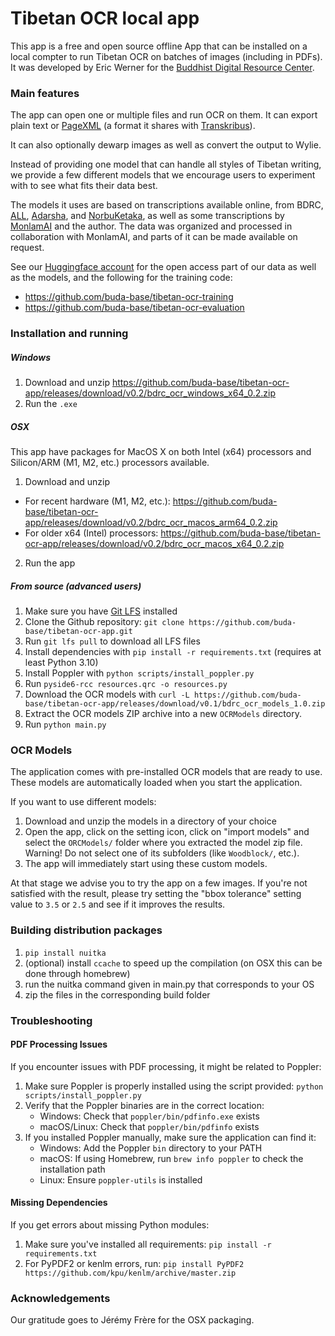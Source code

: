 # Tibetan OCR local app

This app is a free and open source offline App that can be installed on a local compter to run Tibetan OCR on batches of images (including in PDFs). It was developed by Eric Werner for the [Buddhist Digital Resource Center](https://www.bdrc.io).

### Main features

The app can open one or multiple files and run OCR on them. It can export plain text or [PageXML](https://github.com/PRImA-Research-Lab/PAGE-XML) (a format it shares with [Transkribus](https://www.transkribus.org/)).

It can also optionally dewarp images as well as convert the output to Wylie.

Instead of providing one model that can handle all styles of Tibetan writing, we provide a few different models that we encourage users to experiment with to see what fits their data best.

The models it uses are based on transcriptions available online, from BDRC, [ALL](https://asianlegacylibrary.org/), [Adarsha](https://adarshah.org/), and [NorbuKetaka](http://purl.bdrc.io/resource/PR1ER1), as well as some transcriptions by [MonlamAI](https://monlam.ai/) and the author. The data was organized and processed in collaboration with MonlamAI, and parts of it can be made available on request.

See our [Huggingface account](https://huggingface.co/BDRC) for the open access part of our data as well as the models, and the following for the training code:
- https://github.com/buda-base/tibetan-ocr-training
- https://github.com/buda-base/tibetan-ocr-evaluation

### Installation and running

##### Windows

1. Download and unzip https://github.com/buda-base/tibetan-ocr-app/releases/download/v0.2/bdrc_ocr_windows_x64_0.2.zip
2. Run the `.exe`

##### OSX

This app have packages for MacOS X on both Intel (x64) processors and Silicon/ARM (M1, M2, etc.) processors available.

1. Download and unzip

- For recent hardware (M1, M2, etc.): https://github.com/buda-base/tibetan-ocr-app/releases/download/v0.2/bdrc_ocr_macos_arm64_0.2.zip
- For older x64 (Intel) processors: https://github.com/buda-base/tibetan-ocr-app/releases/download/v0.2/bdrc_ocr_macos_x64_0.2.zip

2. Run the app

##### From source (advanced users)

1. Make sure you have [Git LFS](https://git-lfs.com) installed
2. Clone the Github repository: `git clone https://github.com/buda-base/tibetan-ocr-app.git`
3. Run `git lfs pull` to download all LFS files
4. Install dependencies with `pip install -r requirements.txt` (requires at least Python 3.10)
5. Install Poppler with `python scripts/install_poppler.py`
6. Run `pyside6-rcc resources.qrc -o resources.py`
7. Download the OCR models with `curl -L https://github.com/buda-base/tibetan-ocr-app/releases/download/v0.1/bdrc_ocr_models_1.0.zip`
8. Extract the OCR models ZIP archive into a new `OCRModels` directory.
9. Run `python main.py`

### OCR Models

The application comes with pre-installed OCR models that are ready to use. These models are automatically loaded when you start the application.

If you want to use different models:

1. Download and unzip the models in a directory of your choice
2. Open the app, click on the setting icon, click on "import models" and select the `ORCModels/` folder where you extracted the model zip file. Warning! Do not select one of its subfolders (like `Woodblock/`, etc.).
3. The app will immediately start using these custom models.

At that stage we advise you to try the app on a few images. If you're not satisfied with the result, please try setting the "bbox tolerance" setting value to `3.5` or `2.5` and see if it improves the results.

### Building distribution packages

1. `pip install nuitka`
2. (optional) install `ccache` to speed up the compilation (on OSX this can be done through homebrew)
3. run the nuitka command given in main.py that corresponds to your OS
4. zip the files in the corresponding build folder

### Troubleshooting

#### PDF Processing Issues

If you encounter issues with PDF processing, it might be related to Poppler:

1. Make sure Poppler is properly installed using the script provided: `python scripts/install_poppler.py`
2. Verify that the Poppler binaries are in the correct location:
   - Windows: Check that `poppler/bin/pdfinfo.exe` exists
   - macOS/Linux: Check that `poppler/bin/pdfinfo` exists
3. If you installed Poppler manually, make sure the application can find it:
   - Windows: Add the Poppler `bin` directory to your PATH
   - macOS: If using Homebrew, run `brew info poppler` to check the installation path
   - Linux: Ensure `poppler-utils` is installed

#### Missing Dependencies

If you get errors about missing Python modules:

1. Make sure you've installed all requirements: `pip install -r requirements.txt`
2. For PyPDF2 or kenlm errors, run: `pip install PyPDF2 https://github.com/kpu/kenlm/archive/master.zip`

### Acknowledgements

Our gratitude goes to Jérémy Frère for the OSX packaging.
